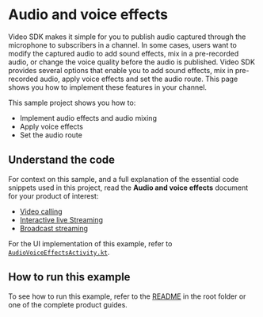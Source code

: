 # Audio and voice effects

Video SDK makes it simple for you to publish audio captured through the microphone to subscribers in a channel. In some cases, users want to modify the captured audio to add sound effects, mix in a pre-recorded audio, or change the voice quality before the audio is published. Video SDK provides several options that enable you to add sound effects, mix in pre-recorded audio, apply voice effects and set the audio route. This page shows you how to implement these features in your channel.

This sample project shows you how to:

* Implement audio effects and audio mixing
* Apply voice effects
* Set the audio route

## Understand the code

For context on this sample, and a full explanation of the essential code snippets used in this project, read the **Audio and voice effects** document for your product of interest:

* [Video calling](https://docs.agora.io/en/video-calling/enable-features/audio-and-voice-effects?platform=android)
* [Interactive live Streaming](https://docs.agora.io/en/interactive-live-streaming/enable-features/audio-and-voice-effects?platform=android)
* [Broadcast streaming](https://docs.agora.io/en/broadcast-streaming/enable-features/audio-and-voice-effects?platform=android)

For the UI implementation of this example, refer to [`AudioVoiceEffectsActivity.kt`](../android-reference-app/app/src/main/java/io/agora/android_reference_app/AudioVoiceEffectsActivity.kt).

## How to run this example

To see how to run this example, refer to the [README](../README.md) in the root folder or one of the complete product guides.
